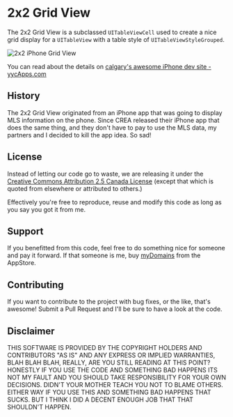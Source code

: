 2x2 Grid View
=============

The 2x2 Grid View is a subclassed `UITableViewCell` used to create a nice grid 
display for a `UITableView` with a table style of `UITableViewStyleGrouped`.

![2x2 iPhone Grid View](http://www.yycapps.com/wp-content/uploads/2011/01/2x2-grid-view.png)

You can read about the details on [calgary's awesome iPhone dev site - yycApps.com][3]

History
-------

The 2x2 Grid View originated from an iPhone app that was going to display MLS
information on the phone. Since CREA released their iPhone app that does the same
thing, and they don't have to pay to use the MLS data, my partners and
I decided to kill the app idea. So sad! 

License
-------

Instead of letting our code go to waste, we are releasing it under the [Creative
Commons Attribution 2.5 Canada License][1] (except that which is quoted from elsewhere 
or attributed to others.)

Effectively you're free to reproduce, reuse and modify this code as long as you 
say you got it from me. 

Support
-------

If you benefitted from this code, feel free to do something nice for someone
and pay it forward. If that someone is me, buy [myDomains][2] from the
AppStore.

Contributing
------------

If you want to contribute to the project with bug fixes, or the like, that's 
awesome! Submit a Pull Request and I'll be sure to have a look at the code.

Disclaimer
----------

THIS SOFTWARE IS PROVIDED BY THE COPYRIGHT HOLDERS AND CONTRIBUTORS "AS IS" AND 
ANY EXPRESS OR IMPLIED WARRANTIES, BLAH BLAH BLAH, REALLY, ARE YOU STILL READING 
AT THIS POINT?  HONESTLY IF YOU USE THE CODE AND SOMETHING BAD HAPPENS ITS NOT MY 
FAULT AND YOU SHOULD TAKE RESPONSIBILITY FOR YOUR OWN DECISIONS. DIDN'T YOUR 
MOTHER TEACH YOU NOT TO BLAME OTHERS. EITHER WAY IF YOU USE THIS AND SOMETHING
BAD HAPPENS THAT SUCKS. BUT I THINK I DID A DECENT ENOUGH JOB THAT THAT
SHOULDN'T HAPPEN.

[1]: http://creativecommons.org/licenses/by/2.5/ca/
[2]: http://rtlabs.ca/mydomains/
[3]: http://www.yycapps.com/2011/01/how-to-build-a-2x2-uitableview-grid
